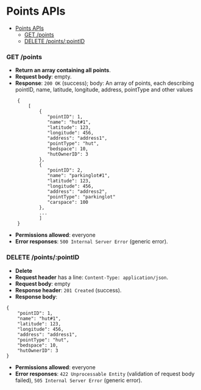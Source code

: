 # Points APIs

- [Points APIs](#points-apis)
    - [GET /points](#get-points)
    - [DELETE /points/:pointID](#delete-pointspointid)

### GET /points

- **Return an array containing all points**.
- **Request body**: empty.
- **Response**: `200 OK` (success); body: An array of points, each describing pointID, name, latitude, longitude, address, pointType and other values

```
    {
        [
            {
               "pointID": 1,
               "name": "hut#1",
               "latitude": 123,
               "longitude": 456,
               "address": "address1",
               "pointType": "hut",
               "bedspace": 10,
               "hutOwnerID": 3 
            },
            {
               "pointID": 2,
               "name": "parkinglot#1",
               "latitude": 123,
               "longitude": 456,
               "address": "address2",
               "pointType": "parkinglot"
               "carspace": 100
            },
            ... 
            ]
    }
```

- **Permissions allowed**: everyone
- **Error responses**: `500 Internal Server Error` (generic error).

### DELETE /points/:pointID

- **Delete**
- **Request header** has a line: `Content-Type: application/json`.
- **Request body**: empty
- **Response header**:  `201 Created` (success). 
- **Response body**: 
```
{
    "pointID": 1,
    "name": "hut#1",
    "latitude": 123,
    "longitude": 456,
    "address": "address1",
    "pointType": "hut",
    "bedspace": 10,
    "hutOwnerID": 3 
}
```
- **Permissions allowed**:  everyone
- **Error responses**: `422 Unprocessable Entity` (validation of request body failed), `505 Internal Server Error` (generic error).


